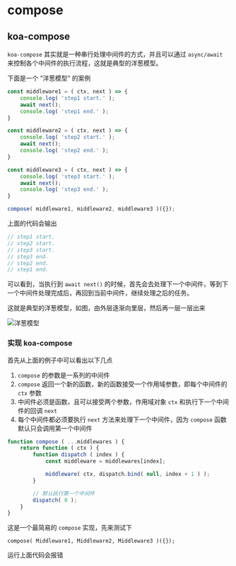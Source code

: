 # compose  

## koa-compose  
`koa-compose` 其实就是一种串行处理中间件的方式，并且可以通过 `async/await` 来控制各个中间件的执行流程，这就是典型的洋葱模型。  

下面是一个 ”洋葱模型“ 的案例   
```javascript
const middleware1 = ( ctx, next ) => {
    console.log( 'step1 start.' );
    await next();
    console.log( 'step1 end.' );
}

const middleware2 = ( ctx, next ) => {
    console.log( 'step2 start.' );
    await next();
    console.log( 'step2 end.' );
}

const middleware3 = ( ctx, next ) => {
    console.log( 'step3 start.' );
    await next();
    console.log( 'step3 end.' );
}

compose( middleware1, middleware2, middleware3 )({});
```   

上面的代码会输出  
```javascript
// step1 start.
// step2 start.
// step3 start.
// step3 end.
// step2 end.
// step1 end.
```  

可以看到，当执行到 `await next()` 的时候，首先会去处理下一个中间件，等到下一个中间件处理完成后，再回到当前中间件，继续处理之后的任务。  

这就是典型的洋葱模型，如图，由外层逐渐向里层，然后再一层一层出来  

![洋葱模型]( http://linhaotxl/frontend/blob/master/packages/notes/src/Compose/example_01.jpg?raw=true )  

### 实现 koa-compose   
首先从上面的例子中可以看出以下几点  
1. `compose` 的参数是一系列的中间件  
2. `compose` 返回一个新的函数，新的函数接受一个作用域参数，即每个中间件的 `ctx` 参数  
3. 中间件必须是函数，且可以接受两个参数，作用域对象 `ctx` 和执行下一个中间件的回调 `next`   
4. 每个中间件都必须要执行 `next` 方法来处理下一个中间件，因为 `compose` 函数默认只会调用第一个中间件 

```javascript
function compose ( ...middlewares ) {
    return function ( ctx ) {
        function dispatch ( index ) {
            const middleware = middlewares[index];

            middleware( ctx, dispatch.bind( null, index + 1 ) );
        }

        // 默认执行第一个中间件
        dispatch( 0 );
    }
}
```  

这是一个最简易的 `compose` 实现，先来测试下  

```javaascript
compose( Middleware1, Middleware2, Middleware3 )({});
```    

运行上面代码会报错
